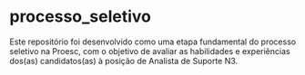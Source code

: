 # processo_seletivo
Este repositório foi desenvolvido como uma etapa fundamental do processo seletivo na Proesc, com o objetivo de avaliar as habilidades e experiências dos(as) candidatos(as) à posição de Analista de Suporte N3.
